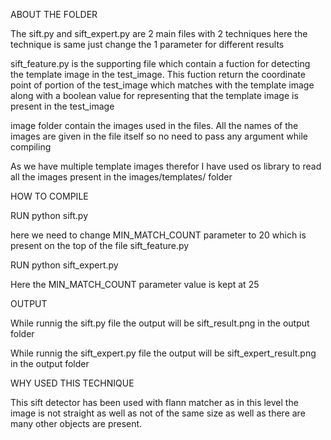 
ABOUT THE FOLDER

The sift.py and sift_expert.py are 2 main files with 2 techniques here the technique is same just change the 1 parameter for different results

sift_feature.py is the supporting file which contain a fuction for detecting the template image in the test_image. This fuction return the coordinate point of portion of the test_image which matches with the template image along with a boolean value for representing that the template image is present in the test_image

image folder contain the images used in the files. All the names of the images are given in the file itself so no need to pass any argument while compiling

As we have multiple template images therefor I have used os library to read all the images present in the images/templates/ folder 




HOW TO COMPILE


RUN python sift.py

here we need to change MIN_MATCH_COUNT  parameter to 20 which is present on the top of the file sift_feature.py

RUN python sift_expert.py

Here the MIN_MATCH_COUNT parameter value is kept at 25 





OUTPUT

While runnig the sift.py file the output will be sift_result.png in the output folder

While runnig the sift_expert.py file the output will be sift_expert_result.png in the output folder



WHY USED THIS TECHNIQUE

This sift detector has been used with flann matcher as in this level the image is not straight as well as not of the same size as well as there are many other objects are present.






